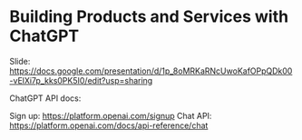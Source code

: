 # Building Products and Services with ChatGPT

Slide: https://docs.google.com/presentation/d/1p_8oMRKaRNcUwoKafOPpQDk00-vElXi7p_kks0PK5I0/edit?usp=sharing


ChatGPT API docs: 

Sign up: https://platform.openai.com/signup
Chat API: https://platform.openai.com/docs/api-reference/chat
